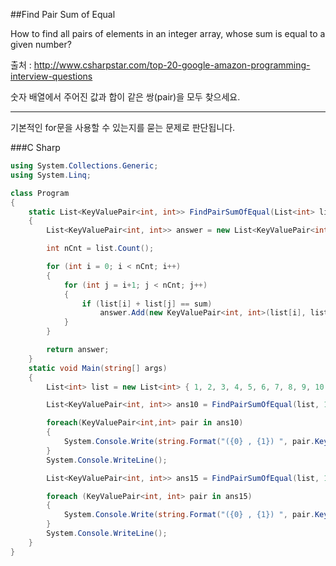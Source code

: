 ##Find Pair Sum of Equal

How to find all pairs of elements in an integer array, whose sum is equal to a given number?  

출처 : <http://www.csharpstar.com/top-20-google-amazon-programming-interview-questions>

숫자 배열에서 주어진 값과 합이 같은 쌍(pair)을 모두 찾으세요.

---

기본적인 for문을 사용할 수 있는지를 묻는 문제로 판단됩니다.

###C Sharp

```C#
using System.Collections.Generic;
using System.Linq;

class Program
{
    static List<KeyValuePair<int, int>> FindPairSumOfEqual(List<int> list, int sum)
    {
        List<KeyValuePair<int, int>> answer = new List<KeyValuePair<int, int>>();

        int nCnt = list.Count();

        for (int i = 0; i < nCnt; i++)
        {
            for (int j = i+1; j < nCnt; j++)
            {
                if (list[i] + list[j] == sum)
                    answer.Add(new KeyValuePair<int, int>(list[i], list[j]));
            }
        }

        return answer;
    }
    static void Main(string[] args)
    {
        List<int> list = new List<int> { 1, 2, 3, 4, 5, 6, 7, 8, 9, 10 };

        List<KeyValuePair<int, int>> ans10 = FindPairSumOfEqual(list, 10);

        foreach(KeyValuePair<int,int> pair in ans10)
        {
            System.Console.Write(string.Format("({0} , {1}) ", pair.Key, pair.Value));
        }
        System.Console.WriteLine();

        List<KeyValuePair<int, int>> ans15 = FindPairSumOfEqual(list, 15);

        foreach (KeyValuePair<int, int> pair in ans15)
        {
            System.Console.Write(string.Format("({0} , {1}) ", pair.Key, pair.Value));
        }
        System.Console.WriteLine();
    }
}
```
